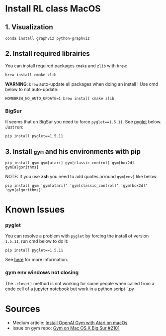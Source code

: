 # Install RL class MacOS
## 1. Visualization
```
conda install graphviz python-graphviz
```

## 2. Install required librairies
You can install required packages `cmake` and `zlib` with `brew`:
```
brew install cmake zlib
```

__WARNING__: `brew` auto-update all packages when doing an install ! 
Use cmd below to not auto-update:
```
HOMEBREW_NO_AUTO_UPDATE=1 brew install cmake zlib
```
### BigSur 
It seems that on BigSur you need to force `pyglet==1.5.11`. See [pyglet](#pyglet) below. Just run:
```
pip install pyglet==1.5.11
```

## 3. Install `gym` and his environments with pip
```
pip install gym gym[atari] gym[classic_control] gym[box2d] gym[algorithms]
```

NOTE: If you use __zsh__ you need to add quotes arround `gym[env]` like below
```
pip install gym 'gym[atari]' 'gym[classic_control]' 'gym[box2d]' 'gym[algorithms]'
```

# Known Issues
### pyglet
You can resolve a problem with `pyglet` by forcing the install of  version `1.5.11`, run cmd below to do it:
```
pip install pyglet==1.5.11
```
See [here](https://github.com/openai/gym/issues/2101#issuecomment-730513761) for more information.

### gym env windows not closing
The `.close()` method is not working for some people when called from a code cell of a jupyter notebook but work in a python script `.py

# Sources
- Medium article: [Install OpenAI Gym with Atari on macOs](https://medium.com/@lyu.xueguang/install-openai-gym-with-atari-on-macos-cd35d09194ee)
- Issue on gym repo: [Gym on Mac OS X Big Sur #2101](https://github.com/openai/gym/issues/2101)